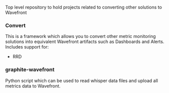 Top level repository to hold projects related to converting other solutions to Wavefront

### Convert
This is a framework which allows you to convert other metric monitoring solutions into 
equivalent Wavefront artifacts such as Dashboards and Alerts.  
Includes support for:
- RRD


### graphite-wavefront
Python script which can be used to read whisper data files and upload all metrics data
to Wavefront.
